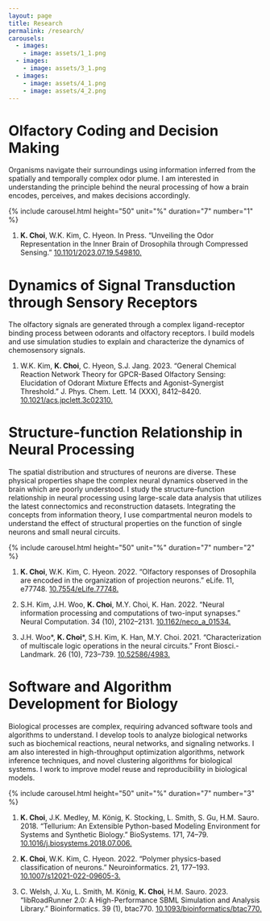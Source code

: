 ```yaml
---
layout: page
title: Research
permalink: /research/
carousels:
  - images: 
    - image: assets/1_1.png
  - images: 
    - image: assets/3_1.png
  - images: 
    - image: assets/4_1.png
	- image: assets/4_2.png
---
```


# Olfactory Coding and Decision Making

Organisms navigate their surroundings using information inferred from the spatially and temporally complex odor plume. I am interested in understanding the principle behind the neural processing of how a brain encodes, perceives, and makes decisions accordingly. 

{% include carousel.html height="50" unit="%" duration="7" number="1" %}

1. **K. Choi**, W.K. Kim, C. Hyeon. In Press. “Unveiling the Odor Representation in the Inner Brain of Drosophila through Compressed Sensing.” [10.1101/2023.07.19.549810.](https://doi.org/10.1101/2023.07.19.549810)


# Dynamics of Signal Transduction through Sensory Receptors

The olfactory signals are generated through a complex ligand-receptor binding process between odorants and olfactory receptors. I build models and use simulation studies to explain and characterize the dynamics of chemosensory signals.

1. W.K. Kim, **K. Choi**, C. Hyeon, S.J. Jang. 2023. “General Chemical Reaction Network Theory for GPCR-Based Olfactory Sensing: Elucidation of Odorant Mixture Effects and Agonist–Synergist Threshold.” J. Phys. Chem. Lett. 14 (XXX), 8412–8420. [10.1021/acs.jpclett.3c02310.](https://doi.org/10.1021/acs.jpclett.3c02310)


# Structure-function Relationship in Neural Processing

The spatial distribution and structures of neurons are diverse. These physical properties shape the complex neural dynamics observed in the brain which are poorly understood. I study the structure-function relationship in neural processing using large-scale data analysis that utilizes the latest connectomics and reconstruction datasets. Integrating the concepts from information theory, I use compartmental neuron models to understand the effect of structural properties on the function of single neurons and small neural circuits.

{% include carousel.html height="50" unit="%" duration="7" number="2" %}

1. **K. Choi**, W.K. Kim, C. Hyeon. 2022. “Olfactory responses of Drosophila are encoded in the organization of projection neurons.” eLife. 11, e77748. [10.7554/eLife.77748.](https://doi.org/10.7554/eLife.77748)

2. S.H. Kim, J.H. Woo, **K. Choi**, M.Y. Choi, K. Han. 2022. “Neural information processing and computations of two-input synapses.” Neural Computation. 34 (10), 2102–2131. [10.1162/neco_a_01534.](https://doi.org/10.1162/neco_a_01534)

3. J.H. Woo\*, **K. Choi**\*, S.H. Kim, K. Han, M.Y. Choi. 2021. “Characterization of multiscale logic operations in the neural circuits.” Front Biosci.-Landmark. 26 (10), 723–739. [10.52586/4983.](https://doi.org/10.52586/4983)


# Software and Algorithm Development for Biology

Biological processes are complex, requiring advanced software tools and algorithms to understand. I develop tools to analyze biological networks such as biochemical reactions, neural networks, and signaling networks. I am also interested in high-throughput optimization algorithms, network inference techniques, and novel clustering algorithms for biological systems. I work to improve model reuse and reproducibility in biological models.

{% include carousel.html height="50" unit="%" duration="7" number="3" %}

1. **K. Choi**, J.K. Medley, M. König, K. Stocking, L. Smith, S. Gu, H.M. Sauro. 2018. “Tellurium: An Extensible Python-based Modeling Environment for Systems and Synthetic Biology.” BioSystems. 171, 74–79. [10.1016/j.biosystems.2018.07.006.](https://doi.org/10.1016/j.biosystems.2018.07.006)

2. **K. Choi**, W.K. Kim, C. Hyeon. 2022. “Polymer physics-based classification of neurons.” Neuroinformatics. 21, 177–193. [10.1007/s12021-022-09605-3.](https://doi.org/10.1007/s12021-022-09605-3)

3. C. Welsh, J. Xu, L. Smith, M. König, **K. Choi**, H.M. Sauro. 2023. “libRoadRunner 2.0: A High-Performance SBML Simulation and Analysis Library.” Bioinformatics. 39 (1), btac770. [10.1093/bioinformatics/btac770.](https://doi.org/10.1093/bioinformatics/btac770)

